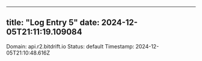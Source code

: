 
---
title: "Log Entry 5"
date: 2024-12-05T21:11:19.109084
---

Domain: api.r2.bitdrift.io
Status: default
Timestamp: 2024-12-05T21:10:48.616Z
